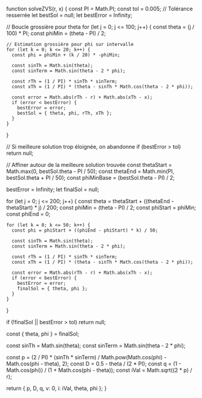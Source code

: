 function solveZVS(r, x) {
  const PI = Math.PI;
  const tol = 0.005; // Tolérance resserrée
  let bestSol = null;
  let bestError = Infinity;

  // Boucle grossière pour theta
  for (let j = 0; j <= 100; j++) {
    const theta = (j / 100) * PI;
    const phiMin = (theta - PI) / 2;

    // Estimation grossière pour phi sur intervalle
    for (let k = 0; k <= 20; k++) {
      const phi = phiMin + (k / 20) * -phiMin;

      const sinTh = Math.sin(theta);
      const sinTerm = Math.sin(theta - 2 * phi);

      const rTh = (1 / PI) * sinTh * sinTerm;
      const xTh = (1 / PI) * (theta - sinTh * Math.cos(theta - 2 * phi));

      const error = Math.abs(rTh - r) + Math.abs(xTh - x);
      if (error < bestError) {
        bestError = error;
        bestSol = { theta, phi, rTh, xTh };
      }
    }
  }

  // Si meilleure solution trop éloignée, on abandonne
  if (bestError > tol) return null;

  // Affiner autour de la meilleure solution trouvée
  const thetaStart = Math.max(0, bestSol.theta - PI / 50);
  const thetaEnd = Math.min(PI, bestSol.theta + PI / 50);
  const phiMinBase = (bestSol.theta - PI) / 2;

  bestError = Infinity;
  let finalSol = null;

  for (let j = 0; j <= 200; j++) {
    const theta = thetaStart + ((thetaEnd - thetaStart) * j) / 200;
    const phiMin = (theta - PI) / 2;
    const phiStart = phiMin;
    const phiEnd = 0;

    for (let k = 0; k <= 50; k++) {
      const phi = phiStart + ((phiEnd - phiStart) * k) / 50;

      const sinTh = Math.sin(theta);
      const sinTerm = Math.sin(theta - 2 * phi);

      const rTh = (1 / PI) * sinTh * sinTerm;
      const xTh = (1 / PI) * (theta - sinTh * Math.cos(theta - 2 * phi));

      const error = Math.abs(rTh - r) + Math.abs(xTh - x);
      if (error < bestError) {
        bestError = error;
        finalSol = { theta, phi };
      }
    }
  }

  if (!finalSol || bestError > tol) return null;

  const { theta, phi } = finalSol;

  const sinTh = Math.sin(theta);
  const sinTerm = Math.sin(theta - 2 * phi);

  const p = (2 / PI) * (sinTh * sinTerm) / Math.pow(Math.cos(phi) - Math.cos(phi - theta), 2);
  const D = 0.5 - theta / (2 * PI);
  const q = (1 - Math.cos(phi)) / (1 + Math.cos(phi - theta));
  const iVal = Math.sqrt((2 * p) / r);

  return { p, D, q, v: 0, i: iVal, theta, phi };
}
